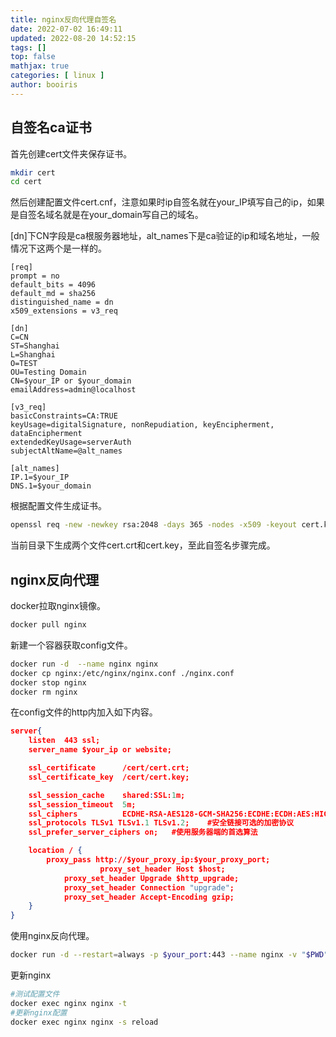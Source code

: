 ```yaml
---
title: nginx反向代理自签名 
date: 2022-07-02 16:49:11 
updated: 2022-08-20 14:52:15
tags: [] 
top: false
mathjax: true
categories: [ linux ]
author: booiris
---
```


## 自签名ca证书

首先创建cert文件夹保存证书。

```bash
mkdir cert
cd cert
```

然后创建配置文件cert.cnf，注意如果时ip自签名就在your_IP填写自己的ip，如果是自签名域名就是在your_domain写自己的域名。

[dn]下CN字段是ca根服务器地址，alt_names下是ca验证的ip和域名地址，一般情况下这两个是一样的。

```
[req] 
prompt = no 
default_bits = 4096
default_md = sha256
distinguished_name = dn 
x509_extensions = v3_req

[dn] 
C=CN
ST=Shanghai
L=Shanghai
O=TEST
OU=Testing Domain
CN=$your_IP or $your_domain
emailAddress=admin@localhost

[v3_req]
basicConstraints=CA:TRUE
keyUsage=digitalSignature, nonRepudiation, keyEncipherment, dataEncipherment
extendedKeyUsage=serverAuth
subjectAltName=@alt_names

[alt_names]
IP.1=$your_IP
DNS.1=$your_domain
```

根据配置文件生成证书。

```bash
openssl req -new -newkey rsa:2048 -days 365 -nodes -x509 -keyout cert.key -out cert.crt  -config cert.cnf
```

当前目录下生成两个文件cert.crt和cert.key，至此自签名步骤完成。

## nginx反向代理

docker拉取nginx镜像。

```bash
docker pull nginx
```

新建一个容器获取config文件。

```bash
docker run -d  --name nginx nginx
docker cp nginx:/etc/nginx/nginx.conf ./nginx.conf
docker stop nginx
docker rm nginx
```

在config文件的http内加入如下内容。

```json
server{
	listen  443 ssl;
	server_name $your_ip or website;

	ssl_certificate      /cert/cert.crt;
	ssl_certificate_key  /cert/cert.key;

	ssl_session_cache    shared:SSL:1m;
	ssl_session_timeout  5m;
	ssl_ciphers          ECDHE-RSA-AES128-GCM-SHA256:ECDHE:ECDH:AES:HIGH:!NULL:!aNULL:!MD5:!ADH:!RC4;    #加密算法
	ssl_protocols TLSv1 TLSv1.1 TLSv1.2;    #安全链接可选的加密协议
	ssl_prefer_server_ciphers on;   #使用服务器端的首选算法

	location / {
		proxy_pass http://$your_proxy_ip:$your_proxy_port;
		            proxy_set_header Host $host;
            proxy_set_header Upgrade $http_upgrade;
            proxy_set_header Connection "upgrade";
            proxy_set_header Accept-Encoding gzip;
	}
}
```

使用nginx反向代理。

```bash
docker run -d --restart=always -p $your_port:443 --name nginx -v "$PWD"/nginx.conf:/etc/nginx/nginx.conf -v "$PWD"/cert:/cert nginx
```

更新nginx

```bash
#测试配置文件
docker exec nginx nginx -t 
#更新nginx配置
docker exec nginx nginx -s reload
```
